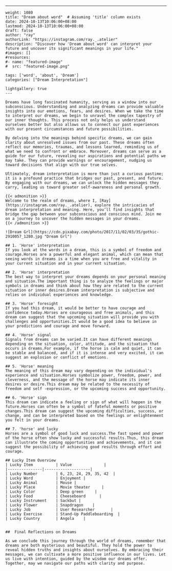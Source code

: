 ---
    weight: 1080
    title: "Dream about word"  # Assuming 'title' column exists
    date: 2024-10-13T10:06:00+08:00
    lastmod: 2024-10-13T10:06:00+08:00
    draft: false
    author: "ray"
    authorLink: "https://instagram.com/ray._.atelier"
    description: "Discover how 'Dream about word' can interpret your future and uncover its significant meanings in your life."
    #images: []
    #resources:
    #- name: "featured-image"
    #  src: "featured-image.png"
    
    tags: ['word', 'about', 'Dream']
    categories: ["Dream Interpretation"]
    
    lightgallery: true
    ---
    
    Dreams have long fascinated humanity, serving as a window into our subconscious. Understanding and analyzing dreams can provide valuable insights into our emotions, fears, and desires. When we take the time to interpret our dreams, we begin to unravel the complex tapestry of our inner thoughts. This process not only helps us understand ourselves better but also allows us to connect our past experiences with our present circumstances and future possibilities.
    
    By delving into the meanings behind specific dreams, we can gain clarity about unresolved issues from our past. These dreams often reflect our memories, traumas, and lessons learned, reminding us of what we need to confront or embrace. Moreover, dreams can serve as a guide for our future, revealing our aspirations and potential paths we may take. They can provide warnings or encouragement, nudging us toward decisions that align with our true selves.
    
    Ultimately, dream interpretation is more than just a curious pastime; it is a profound practice that bridges our past, present, and future. By engaging with our dreams, we can unlock the hidden messages they carry, leading us toward greater self-awareness and personal growth.
    
    {{< admonition >}}
    Welcome to the realm of dreams, where I, [Ray](https://instagram.com/ray._.atelier), explore the intricacies of dream interpretation and meaning. Here, you’ll find insights that bridge the gap between your subconscious and conscious mind. Join me on a journey to uncover the hidden messages in your dreams.
    {{< /admonition >}}
    
    ![Dream Grl](https://cdn.pixabay.com/photo/2017/11/02/03/35/gothic-2910057_1280.jpg "Dream Grl")
    
    ## 1. 'Horse' interpretation
    If you look at the words in a dream, this is a symbol of freedom and courage.Horses are a powerful and elegant animal, which can mean that seeing words in dreams is a time when you are free and vitality in your current situation and in your current situation.
    
    ## 2. 'Horse' interpretation
    The best way to interpret your dreams depends on your personal meaning and situation.The important thing is to analyze the feelings or major symbols in dreams and think about how they are related to the current situation or inner desires.Dream interpretation is subjective and relies on individual experiences and knowledge.
    
    ## 3. 'Horse' foresight
    If you had this dream, it would be better to have courage and confidence today.Horses are courageous and free animals, and this dream can suggest that the upcoming situation will provide you with challenges and opportunities.It would be a good idea to believe in your predictions and courage and move forward.
    
    ## 4. 'Horse' signal
    Signals from dreams can be varied.It can have different meanings depending on the situation, color, attitude, and the situation that occurs in dreams.For example, if the horse is calm and quiet, it can be stable and balanced, and if it is intense and very excited, it can suggest an explosion or conflict of emotions.
    
    ## 5. 'Horse' meaning
    The meaning of this dream may vary depending on the individual's experience and situation.Horses symbolize power, freedom, power, and cleverness, and the message of the horse may indicate its inner desires or desire.This dream may be related to the necessity of freedom and self -expression, or the upcoming success and opportunity.
    
    ## 6. 'Horse' sign
    This dream can indicate a feeling or sign of what will happen in the future.Horses can often be a symbol of fateful moments or positive changes.This dream can suggest the upcoming difficulties, success, or change, and can be interpreted based on the feelings or enlightenment you felt in your dreams.
    
    ## 7. 'horse' and lucky
    Horses are a symbol of good luck and success.The fast speed and power of the horse often show lucky and successful results.Thus, this dream can illustrate the coming opportunities and achievements, and it can suggest the possibility of achieving good results through effort and courage.
    
    ## Lucky Item Overview
    | Lucky Item          | Value              |
    |---------------|--------------------|
    | Lucky Number        | 6, 23, 24, 29, 35, 42  |
    | Lucky Word          | Enjoyment |
    | Lucky Animal        | Mouse |
    | Lucky Place         | Movie theater     |
    | Lucky Color         | Deep green     |
    | Lucky Food          | Cheeseboard      |
    | Lucky Instrument    | Sackbut |
    | Lucky Flower        | Snapdragon    |
    | Lucky Job           | User Researcher       |
    | Lucky Exercise      | Stand-Up Paddleboarding  |
    | Lucky Country       | Angola    |
    
    
    ##  Final Reflections on Dreams
    
    As we conclude this journey through the world of dreams, remember that dreams are both mysterious and beautiful. They hold the power to reveal hidden truths and insights about ourselves. By embracing their messages, we can cultivate a more positive influence in our lives. Let us live with intention, guided by the wisdom our dreams offer. Together, may we navigate our paths with clarity and purpose.
    